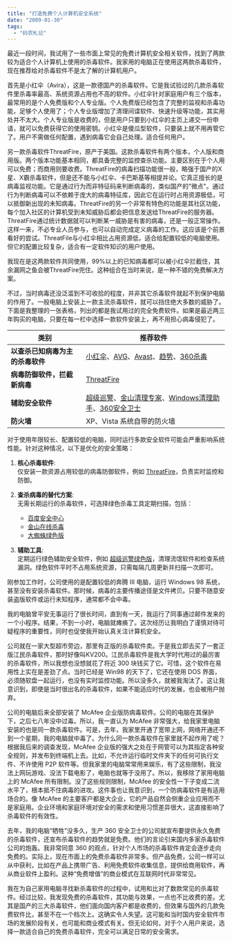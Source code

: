 ```yaml
---
title: "打造免费个人计算机安全系统"
date: "2009-01-30"
tags: 
  - "码农札记"
---
```


最近一段时间，我试用了一些市面上常见的免费计算机安全相关软件，找到了两款较为适合个人计算机上使用的杀毒软件。我家用的电脑正在使用这两款杀毒软件，现在推荐给对杀毒软件不是太了解的计算机用户。

首先是小红伞（Avira），这是一款德国产的杀毒软件。它是我试验过的几款杀毒软件里杀毒率最高、系统资源占用也不高的软件。小红伞针对家庭用户有三个版本，最常用的是个人免费版和个人专业版。个人免费版已经包含了完整的监视和杀毒功能，足够个人使用了；个人专业版增加了清理间谍软件、快速升级等功能，其实用处并不太大。个人专业版是收费的，但是用户只要到小红伞的主页上递交一份申请，就可以免费获得它的使用密钥。小红伞是傻瓜型软件，只要装上就不用再管它了。用户不需做任何配置，遇到病毒它会自己处理。适合任何用户。

另一款杀毒软件ThreatFire，原产于美国。这款杀毒软件有两个版本，个人版和商用版。两个版本功能基本相同，都具备完整的监控查杀功能。主要区别在于个人用可以免费；而商用则要收费。ThreatFire的病毒扫描功能很一般，略强于国产的X星、X霸杀毒软件，但是还不能与小红伞、卡巴斯基等相提并论。它真正擅长的是病毒监视功能。它是通过行为而非特征码来判断病毒的，类似国产的"微点"。通过行为判断病毒可以不依赖于庞大的病毒特征库，因此它在运行时占用资源极低，可以抵御新出现的未知病毒。ThreatFire的另一个非常有特色的功能是其社区功能，每个加入社区的计算机受到未知威胁后都会把信息发送给ThreatFire的服务器。ThreatFire通过统计数据就可以判断某一威胁是有害的病毒，还是一般正常操作。这样一来，不必专业人员参与，也可以自动完成定义病毒的工作。这应该是个前景看好的尝试。ThreatFile与小红伞相比占用资源低，适合给配置较低的电脑使用。但它的配置比较复杂，适合有一定软件知识的用户使用。

我现在是这两款软件共同使用，99%以上的已知病毒都可以被小红伞拦截住，其余漏网之鱼会被ThreatFire兜住。这种组合在当时来说，是一种不错的免费解决方案。

不过，当时病毒还没泛滥到不可收拾的程度，并非其它杀毒软件就起不到保护电脑的作用了。一般电脑上安装上一款主流杀毒软件，就可以挡住绝大多数的威胁了。下面是我整理的一张表格，列出的都是我试用过的完全免费软件。如果是最近两三年购买的电脑，只要在每一栏中选择一款软件安装上，再不用担心病毒侵犯了。

| **类别**                          | **推荐软件**                                                                                                                                                              |
|-----------------------------------|------------------------------------------------------------------------------------------------------------------------------------------------------------------------|
| **以查杀已知病毒为主的杀毒软件** | [小红伞](http://www.free-av.com/)、[AVG](http://free.avg.com/)、[Avast](http://www.avast.com/cns/download-avast-home.html)、[趋势](http://www.mozhe.com/dl/tav.html)、[360杀毒](http://sd.360.cn/) |
| **病毒防御软件，拦截新病毒**      | [ThreatFire](http://www.threatfire.com/cn/)                                                                                                                             |
| **辅助安全软件**                  | [超级巡警](http://www.sucop.com/)、[金山清理专家](http://www.duba.net/qing/)、[Windows清理助手](http://www.arswp.com/)、[360安全卫士](http://www.360.cn/)                                                  |
| **防火墙**                        | XP、Vista 系统自带的防火墙                                                                                                                                               |

对于使用年限较长、配置较低的电脑，同时运行多款安全软件可能会严重影响系统性能。针对这种情况，以下是优化的安全策略：  

1. **核心杀毒软件**:  
   仅安装一款资源占用较低的病毒防御软件，例如 [ThreatFire](http://www.threatfire.com/cn/)，负责实时监控和防御。  

2. **查杀病毒的替代方案**:  
   无需长期运行的杀毒软件，可选择绿色杀毒工具定期扫描，包括：  
   - [百度安全中心](http://an.baidu.com/)  
   - [金山在线杀毒](http://shadu.duba.net/)  
   - [大蜘蛛绿色版](http://www.freedrweb.com/cureit/)  

3. **辅助工具**:  
   定期运行绿色辅助安全软件，例如 [超级巡警绿色版](http://www.sucop.com/)，清理流氓软件和检查系统漏洞。绿色软件平时不占用系统资源，只需每隔几周更新并扫描一次即可。  

刚参加工作时，公司使用的是配置较低的奔腾 III 电脑，运行 Windows 98 系统，甚至没有安装杀毒软件。那时候，病毒的主要传播途径是文件拷贝。只要不随意安装盗版软件或运行未知程序，通常都不会中毒。  

我的电脑曾平安无事运行了很长时间，直到有一天，我运行了同事通过邮件发来的一个小程序。结果，不到一小时，电脑就瘫痪了。这次经历让我明白了谨慎对待可疑程序的重要性，同时也促使我开始认真关注计算机安全。  

公司就在一家大型超市旁边，那里有正版的杀毒软件卖。于是我立即去买了一套正版江民杀毒软件，那时好像叫KV200。江民杀毒软件是我大学时代用过的最厉害的杀毒软件，所以我想也没想就花了将近 300 块钱买了它。可惜，这个软件在易用性上实在是差劲了点。当时已经是 Win98 的天下了，它还在使用 DOS 界面，必须随软盘一起运行，也没有实时监控功能。所以没多久，就被我淘汰了。这让我意识到，即使是当时很出名的杀毒软件，如果不能适应时代的发展，也会被用户抛弃。

公司的电脑后来全部安装了 McAfee 企业版防病毒软件。公司的电脑在其保护下，之后七八年没中过毒。所以，我一直认为 McAfee 非常强大，给我家里电脑安装的也是同一款杀毒软件。可是，去年，我家里开通了宽带上网，网络开通还不到一个星期，我的电脑就中毒了。为什么同一款杀毒软件在家里就不起作用了呢？根据我后来的调查发现，McAfee 企业版的强大之处在于网管可以为其指定各种安全规则，并发布到终端机上去。比如，不允许运行临时文件夹下的任何可执行文件、不许使用 P2P 软件等。但我家里的电脑常常用来娱乐，有了这些限制，我没法上网玩游戏、没法下载电影了，电脑也就等于没用了。所以，我移除了家用电脑上的 McAfee 所有限制。没了这些规则限制，McAfee 的安全性一下子变成二流水平了，根本抵不住病毒的进攻。这件事也让我意识到，一个防病毒软件是有适用场合的。像 McAfee 的主要客户都是大企业，它的产品自然会侧重企业应用而不是家庭用。企业环境和家庭环境对安全的需求和使用习惯差异很大，这直接影响了杀毒软件的有效性。

去年，我的电脑“牺牲”没多久，生产 360 安全卫士的公司就宣布要提供永久免费的杀毒软件，还宣布杀毒软件的趋势就是免费。他们的言论引来国内多家杀毒软件公司的炮轰。我非常同意 360 的观点，针对个人市场的杀毒软件肯定会逐步走向免费的。实际上，现在市面上的免费杀毒软件非常多。但产品免费，公司一样可以从中获利，比如在产品上携带广告、利用免费软件收集信息，提供给商用软件，再从商业软件上盈利。这种“免费增值”的商业模式在互联网时代非常常见。

我在为自己家用电脑寻找新杀毒软件的过程中，试用和比对了数款常见的杀毒软件。经过比较，我发现免费的杀毒软件，其功能与效果，一点也不比收费的差。尤其是国产的三大杀毒软件，他们面向国内客户都是收费的，但效果与国外的几款免费软件比，甚至不在一个档次上。这确实令人失望。这可能和当时国内安全软件市场的发展阶段有关，也可能和商业模式有关。但无论如何，对于个人用户来说，选择一款适合自己的免费杀毒软件，完全可以满足日常的安全需求。
